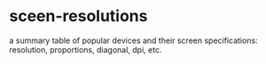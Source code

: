 # sceen-resolutions
a summary table of popular devices and their screen specifications: resolution, proportions, diagonal, dpi, etc.
